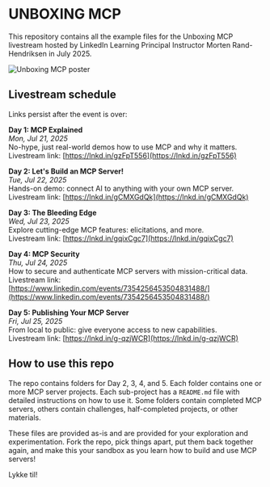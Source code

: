 # UNBOXING MCP

This repository contains all the example files for the Unboxing MCP livestream hosted by LinkedIn Learning Principal Instructor Morten Rand-Hendriksen in July 2025.

![Unboxing MCP poster][lil-thumbnail-url] 

## Livestream schedule

Links persist after the event is over:

__Day 1: MCP Explained__  
_Mon, Jul 21, 2025_  
No-hype, just real-world demos how to use MCP and why it matters.  
Livestream link: [https://lnkd.in/gzFpT556](https://lnkd.in/gzFpT556)

__Day 2: Let's Build an MCP Server!__  
_Tue, Jul 22, 2025_  
Hands-on demo: connect AI to anything with your own MCP server.  
Livestream link: [https://lnkd.in/gCMXGdQk](https://lnkd.in/gCMXGdQk)

__Day 3: The Bleeding Edge__  
_Wed, Jul 23, 2025_  
Explore cutting-edge MCP features: elicitations, and more.  
Livestream link: [https://lnkd.in/gqixCgc7](https://lnkd.in/gqixCgc7)

__Day 4: MCP Security__  
_Thu, Jul 24, 2025_  
How to secure and authenticate MCP servers with mission-critical data.  
Livestream link: [https://www.linkedin.com/events/7354256453504831488/](https://www.linkedin.com/events/7354256453504831488/)

__Day 5: Publishing Your MCP Server__  
_Fri, Jul 25, 2025_  
From local to public: give everyone access to new capabilities.  
Livestream link: [https://lnkd.in/g-qzjWCR](https://lnkd.in/g-qzjWCR)

## How to use this repo

The repo contains folders for Day 2, 3, 4, and 5. Each folder contains one or more MCP server projects. Each sub-project has a `README.md` file with detailed instructions on how to use it. Some folders contain completed MCP servers, others contain challenges, half-completed projects, or other materials.

These files are provided as-is and are provided for your exploration and experimentation. Fork the repo, pick things apart, put them back together again, and make this your sandbox as you learn how to build and use MCP servers!

Lykke til!

[0]: # (Replace these placeholder URLs with actual course URLs)

[lil-thumbnail-url]: unboxing-mcp.png
